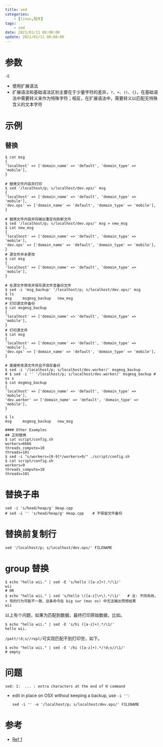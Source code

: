 ```yaml
---
title: sed
categories: 
	- [linux,程序]
tags:
	- sed
date: 2021/01/11 00:00:00
update: 2021/01/11 00:00:00
---
```


# 参数

`-E`

- 使用扩展语法
- 扩展语法和基础语法区别主要在于少量字符的差异，`?`、`+`、`()`、`{}`，在基础语法中需要转义来作为特殊字符；相反，在扩展语法中，需要转义以匹配无特殊含义的文本字符

# 示例

## 替换

```shell
$ cat msg
{
'localhost' => ['domain_name' => 'default', 'domain_type' => 'mobile'],
}

# 替换文件内容并打印
$ sed '/localhost/p; s/localhost/dev.ops/' msg
{
'localhost' => ['domain_name' => 'default', 'domain_type' => 'mobile'],
'dev.ops' => ['domain_name' => 'default', 'domain_type' => 'mobile'],
}

# 替换文件内容并将输出重定向到新文件
$ sed '/localhost/p; s/localhost/dev.ops/' msg > new_msg
$ cat new_msg
{
'localhost' => ['domain_name' => 'default', 'domain_type' => 'mobile'],
'dev.ops' => ['domain_name' => 'default', 'domain_type' => 'mobile'],
}
# 源文件并未更改
$ cat msg
{
'localhost' => ['domain_name' => 'default', 'domain_type' => 'mobile'],
}

# 在源文件修改并保存源文件至备份文件
$ sed -i 'msg_backup' '/localhost/p; s/localhost/dev.ops/' msg
$ ls
msg		msgmsg_backup	new_msg
# 打印源文件备份
$ cat msgmsg_backup
{
'localhost' => ['domain_name' => 'default', 'domain_type' => 'mobile'],
}
# 打印源文件
$ cat msg
{
'localhost' => ['domain_name' => 'default', 'domain_type' => 'mobile'],
'dev.ops' => ['domain_name' => 'default', 'domain_type' => 'mobile'],
}

# 直接修改源文件并且不保存备份
$ sed -i '/localhost/p; s/localhost/dev.worker/' msgmsg_backup
# $ sed -i '' '/localhost/p; s/localhost/dev.worker/' msgmsg_backup	# os x
$ cat msgmsg_backup
{
'localhost' => ['domain_name' => 'default', 'domain_type' => 'mobile'],
'dev.worker' => ['domain_name' => 'default', 'domain_type' => 'mobile'],
}

$ ls
msg		msgmsg_backup	new_msg

#### Other Examples
## 正则替换
$ cat script/config.sh
workers=6666
threads_compute=10
threads=101
$ sed -i "s/workers=[0-9]*/workers=9/" ./script/config.sh
$ cat script/config.sh
workers=9
threads_compute=10
threads=101
```

# 替换子串

```shell
sed -i 's/head/heap/g' Heap.cpp
# sed -i '' 's/head/heap/g' Heap.cpp	# 不保留文件备份
```

# 替换前复制行

```shell
sed '/localhost/p; s/localhost/dev.ops/' FILENAME
```

# group 替换

```shell
$ echo "hello wii." | sed -E 's/hello ([a-z]+).*/\1/'
wii
# OR
$ echo "hello wii." | sed 's/hello \([a-z]\+\).*/\1/'   # 注: 不同系统，+ 号的行为可能不一致，这条命令在 big sur (mac os) 中无法输出预想结果
wii
```

以上有个问题，如果为匹配到数据，最终打印原始数据，比如。

```shell
$ echo "hello wii." | sed -E 's/hi ([a-z]+).*/\1/'
hello wii.
```

`/patt/!d;s//repl/`可实现匹配不到打印空，如下。

```shell
$ echo "hello wii." | sed -E '/hi ([a-z]+).*/!d;s//\1/' 
# empty
```

# 问题

`sed: 1:  ... : extra characters at the end of H command`

- edit in place on OSX without keeping a backup, use `-i ''`:

  ```shell
  sed -i '' -e '/localhost/p; s/localhost/dev.ops/' FILENAME
  ```

# **参考**

- [Ref 1](https://unix.stackexchange.com/questions/112023/how-can-i-replace-a-string-in-a-files)